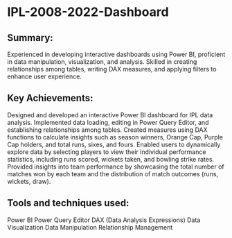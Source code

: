 # IPL-2008-2022-Dashboard
## Summary:
Experienced in developing interactive dashboards using Power BI, proficient in data manipulation, visualization, and analysis. Skilled in creating relationships among tables, writing DAX measures, and applying filters to enhance user experience.

## Key Achievements:

Designed and developed an interactive Power BI dashboard for IPL data analysis.
Implemented data loading, editing in Power Query Editor, and establishing relationships among tables.
Created measures using DAX functions to calculate insights such as season winners, Orange Cap, Purple Cap holders, and total runs, sixes, and fours.
Enabled users to dynamically explore data by selecting players to view their individual performance statistics, including runs scored, wickets taken, and bowling strike rates.
Provided insights into team performance by showcasing the total number of matches won by each team and the distribution of match outcomes (runs, wickets, draw).

## Tools and techniques used:

Power BI
Power Query Editor
DAX (Data Analysis Expressions)
Data Visualization
Data Manipulation
Relationship Management
